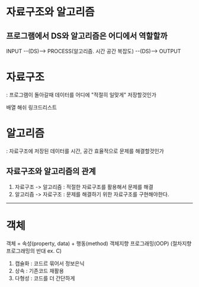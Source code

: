 # 자료구조와 알고리즘
## 프로그램에서 DS와 알고리즘은 어디에서 역할할까
INPUT --(DS)--> PROCESS(알고리즘. 시간 공간 복잡도) --(DS)--> OUTPUT


# 자료구조 
: 프로그램이 돌아갈때 데이터를 어디에 "적절히 일맞게" 저장할것인가

배열
해쉬
링크드리스트

# 알고리즘
: 자료구조에 저장된 데이터를 시간, 공간 효율적으로 문제를 해결할것인가

## 자료구조와 알고리즘의 관계
1. 자료구조 -> 알고리즘 : 적절한 자료구조를 활용해서 문제를 해결
2. 알고리즘 -> 자료구조 : 문제를 해결하기 위한 자료구조를 구현해야한다.

---------------------------------------------------------------------------------------------------


# 객체
객체 = 속성(property, data) + 행동(method)
객체지향 프로그래밍(OOP) (절차지향프로그래밍의 반대 ex. C)
1. 캡슐화 : 코드르 묶어서 정보은닉
2. 상속 : 기존코드 재활용
3. 다형성 : 코드를 더 간단하게

